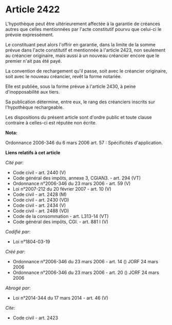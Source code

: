 # Article 2422

L'hypothèque peut être ultérieurement affectée à la garantie de créances autres que celles mentionnées par l'acte constitutif
pourvu que celui-ci le prévoie expressément. 

Le constituant peut alors l'offrir en garantie, dans la limite de la somme prévue dans l'acte constitutif et mentionnée à
l'article 2423, non seulement au créancier originaire, mais aussi à un nouveau créancier encore que le premier n'ait pas été
payé. 

La convention de rechargement qu'il passe, soit avec le créancier originaire, soit avec le nouveau créancier, revêt la forme
notariée. 

Elle est publiée, sous la forme prévue à l'article 2430, à peine d'inopposabilité aux tiers. 

Sa publication détermine, entre eux, le rang des créanciers inscrits sur l'hypothèque rechargeable. 

Les dispositions du présent article sont d'ordre public et toute clause contraire à celles-ci est réputée non écrite.

**Nota:**

Ordonnance 2006-346 du 6 mars 2006 art. 57 : Spécificités d'application.

**Liens relatifs à cet article**

_Cité par_:

  - Code civil - art. 2440 (V)
  - Code général des impôts, annexe 3, CGIAN3. - art. 294 (VT)
  - Ordonnance n°2006-346 du 23 mars 2006 - art. 59 (V)
  - Loi n°2007-212 du 20 février 2007 - art. 10 (V)
  - Code civil - art. 2428 (M)
  - Code civil - art. 2430 (VD)
  - Code civil - art. 2434 (V)
  - Code civil - art. 2488 (VD)
  - Code de la consommation - art. L313-14 (VT)
  - Code général des impôts, CGI. - art. 881 I (V)

_Codifié par_:

  - Loi n°1804-03-19

_Créé par_:

  - Ordonnance n°2006-346 du 23 mars 2006 - art. 14 () JORF 24 mars 2006
  - Ordonnance n°2006-346 du 23 mars 2006 - art. 20 () JORF 24 mars 2006

_Abrogé par_:

  - Loi n°2014-344 du 17 mars 2014 - art. 46 (V)

_Cite_:

  - Code civil - art. 2423

